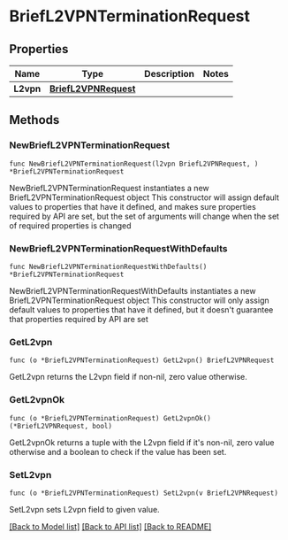 # BriefL2VPNTerminationRequest

## Properties

Name | Type | Description | Notes
------------ | ------------- | ------------- | -------------
**L2vpn** | [**BriefL2VPNRequest**](BriefL2VPNRequest.md) |  | 

## Methods

### NewBriefL2VPNTerminationRequest

`func NewBriefL2VPNTerminationRequest(l2vpn BriefL2VPNRequest, ) *BriefL2VPNTerminationRequest`

NewBriefL2VPNTerminationRequest instantiates a new BriefL2VPNTerminationRequest object
This constructor will assign default values to properties that have it defined,
and makes sure properties required by API are set, but the set of arguments
will change when the set of required properties is changed

### NewBriefL2VPNTerminationRequestWithDefaults

`func NewBriefL2VPNTerminationRequestWithDefaults() *BriefL2VPNTerminationRequest`

NewBriefL2VPNTerminationRequestWithDefaults instantiates a new BriefL2VPNTerminationRequest object
This constructor will only assign default values to properties that have it defined,
but it doesn't guarantee that properties required by API are set

### GetL2vpn

`func (o *BriefL2VPNTerminationRequest) GetL2vpn() BriefL2VPNRequest`

GetL2vpn returns the L2vpn field if non-nil, zero value otherwise.

### GetL2vpnOk

`func (o *BriefL2VPNTerminationRequest) GetL2vpnOk() (*BriefL2VPNRequest, bool)`

GetL2vpnOk returns a tuple with the L2vpn field if it's non-nil, zero value otherwise
and a boolean to check if the value has been set.

### SetL2vpn

`func (o *BriefL2VPNTerminationRequest) SetL2vpn(v BriefL2VPNRequest)`

SetL2vpn sets L2vpn field to given value.



[[Back to Model list]](../README.md#documentation-for-models) [[Back to API list]](../README.md#documentation-for-api-endpoints) [[Back to README]](../README.md)



